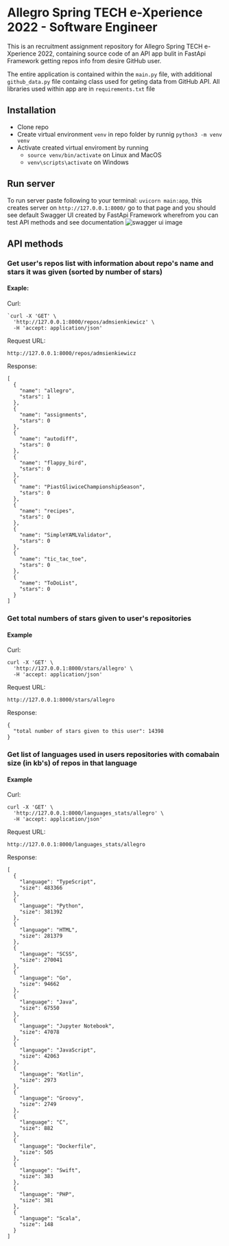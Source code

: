 # Allegro Spring TECH e-Xperience 2022 - Software Engineer

This is an recruitment assignment repository for Allegro Spring TECH e-Xperience 2022, containing source code of an API app bulit in FastApi Framework getting repos info from desire GitHub user.

The entire application is contained within the `main.py` file, with additional `github_data.py` file containg class used for geting data from GitHub API. All libraries used within app are in `requirements.txt` file

## Installation
* Clone repo
* Create virtual environment `venv` in repo folder by runnig `python3 -m venv venv`
* Activate created virtual enviroment by running 
  * `source venv/bin/activate` on Linux and MacOS
  * `venv\scripts\activate` on Windows

## Run server
To run server paste following to your terminal: `uvicorn main:app`, this creates server on `http://127.0.0.1:8000/` go to that page and you should see default Swagger UI created by FastApi Framework wherefrom you can test API methods and see documentation
![swagger ui image](https://i.ibb.co/HYwbyMB/Screenshot-from-2021-12-24-00-51-06.png)

## API methods
### Get user's repos list with information about repo's name and stars it was given (sorted by number of stars)
#### Exaple:

Curl:
```
`curl -X 'GET' \
  'http://127.0.0.1:8000/repos/admsienkiewicz' \
  -H 'accept: application/json'
```
Request URL:
```
http://127.0.0.1:8000/repos/admsienkiewicz
```
Response: 
```
[
  {
    "name": "allegro",
    "stars": 1
  },
  {
    "name": "assignments",
    "stars": 0
  },
  {
    "name": "autodiff",
    "stars": 0
  },
  {
    "name": "flappy_bird",
    "stars": 0
  },
  {
    "name": "PiastGliwiceChampionshipSeason",
    "stars": 0
  },
  {
    "name": "recipes",
    "stars": 0
  },
  {
    "name": "SimpleYAMLValidator",
    "stars": 0
  },
  {
    "name": "tic_tac_toe",
    "stars": 0
  },
  {
    "name": "ToDoList",
    "stars": 0
  }
]
```

### Get total numbers of stars given to user's repositories

#### Example

Curl: 
```
curl -X 'GET' \
  'http://127.0.0.1:8000/stars/allegro' \
  -H 'accept: application/json'
```
Request URL:
```
http://127.0.0.1:8000/stars/allegro
```
Response:
```
{
  "total number of stars given to this user": 14398
}
```
### Get list of languages used in users repositories with comabain size (in kb's) of repos in that language
#### Example

Curl:
```
curl -X 'GET' \
  'http://127.0.0.1:8000/languages_stats/allegro' \
  -H 'accept: application/json'
```
Request URL:
```
http://127.0.0.1:8000/languages_stats/allegro
```
Response:

```
[
  {
    "language": "TypeScript",
    "size": 483366
  },
  {
    "language": "Python",
    "size": 381392
  },
  {
    "language": "HTML",
    "size": 281379
  },
  {
    "language": "SCSS",
    "size": 270041
  },
  {
    "language": "Go",
    "size": 94662
  },
  {
    "language": "Java",
    "size": 67550
  },
  {
    "language": "Jupyter Notebook",
    "size": 47078
  },
  {
    "language": "JavaScript",
    "size": 42063
  },
  {
    "language": "Kotlin",
    "size": 2973
  },
  {
    "language": "Groovy",
    "size": 2749
  },
  {
    "language": "C",
    "size": 882
  },
  {
    "language": "Dockerfile",
    "size": 505
  },
  {
    "language": "Swift",
    "size": 383
  },
  {
    "language": "PHP",
    "size": 381
  },
  {
    "language": "Scala",
    "size": 148
  }
]
```

